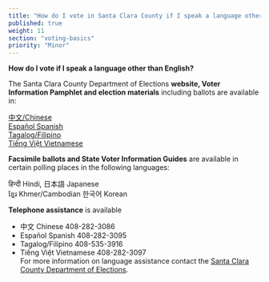 ```yaml
---
title: "How do I vote in Santa Clara County if I speak a language other than English?"
published: true
weight: 11
section: "voting-basics"
priority: "Minor"
---
```


**How do I vote if I speak a language other than English?**  

The Santa Clara County Department of Elections **website, Voter Information Pamphlet and election materials** including ballots are available in:  

[中文/Chinese](https://www.sccgov.org/sites/rov/Chinese/Pages/default.aspx)  
[Español  Spanish](https://www.sccgov.org/sites/rov/Spanish/Pages/default.aspx)  
[Tagalog/Filipino](https://www.sccgov.org/sites/rov/Tagalog/Pages/default.aspx)  
[Tiếng Việt  Vietnamese](https://www.sccgov.org/sites/rov/Vietnamese/Pages/default.aspx)  

**Facsimile ballots and State Voter Information Guides** are available in certain polling places in the following languages:  

हिन्दी  Hindi,
日本語  Japanese  
 ខ្មែរ  Khmer/Cambodian
한국어  Korean  

**Telephone assistance** is available  
- 中文  Chinese  	408-282-3086  
- Español  Spanish 	408-282-3095  
- Tagalog/Filipino 	408-535-3916  
- Tiếng Việt  Vietnamese	408-282-3097  
For more information on language assistance contact the [Santa Clara County Department of Elections](http://sfgov.org/elections/multilingual-voter-services).  
